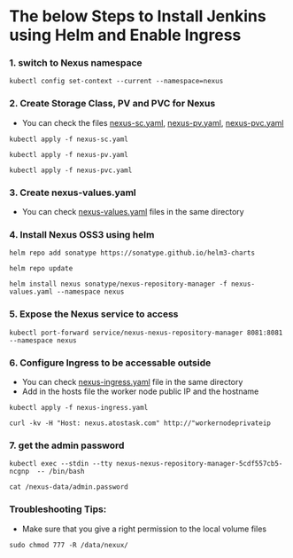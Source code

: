 # The below Steps to Install Jenkins using Helm and Enable Ingress

### 1. switch to Nexus namespace
```console
kubectl config set-context --current --namespace=nexus
```

### 2. Create Storage Class, PV and PVC for Nexus
- You can check the files [nexus-sc.yaml](https://github.com/davabdallah/Atos-Task/blob/main/04.%20Nexus/01.%20Nexus-sc.yaml), [nexus-pv.yaml](https://github.com/davabdallah/Atos-Task/blob/main/04.%20Nexus/02.%20Nexus-pv.yaml), [nexus-pvc.yaml](https://github.com/davabdallah/Atos-Task/blob/main/04.%20Nexus/03.%20Nexus-pvc.yaml)
```console
kubectl apply -f nexus-sc.yaml
```
```console
kubectl apply -f nexus-pv.yaml
```
```console
kubectl apply -f nexus-pvc.yaml
```
### 3. Create nexus-values.yaml
- You can check [nexus-values.yaml](https://github.com/davabdallah/Atos-Task/blob/main/04.%20Nexus/04.%20Nexus-Values.yaml) files in the same directory
  
### 4. Install Nexus OSS3 using helm
```console
helm repo add sonatype https://sonatype.github.io/helm3-charts
```
```console
helm repo update
```
```console
helm install nexus sonatype/nexus-repository-manager -f nexus-values.yaml --namespace nexus
```

### 5. Expose the Nexus service to access
```console
kubectl port-forward service/nexus-nexus-repository-manager 8081:8081 --namespace nexus
```

### 6. Configure Ingress to be accessable outside
- You can check [nexus-ingress.yaml](https://github.com/davabdallah/Atos-Task/blob/main/04.%20Nexus/05.%20Nexus-ingress.yaml) file in the same directory
- Add in the hosts file the worker node public IP and the hostname
```console
kubectl apply -f nexus-ingress.yaml
```
```console
curl -kv -H "Host: nexus.atostask.com" http://"workernodeprivateip
```

### 7. get the admin password
```console
kubectl exec --stdin --tty nexus-nexus-repository-manager-5cdf557cb5-ncgnp  -- /bin/bash
```
```console
cat /nexus-data/admin.password
```
### Troubleshooting Tips:
- Make sure that you give a right permission to the local volume files
```console
sudo chmod 777 -R /data/nexux/
```
